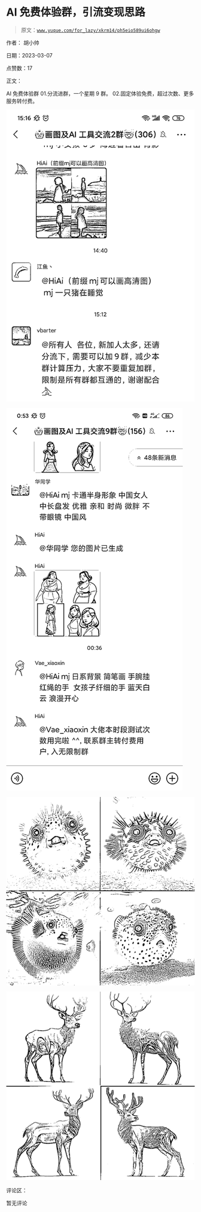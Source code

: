 # AI 免费体验群，引流变现思路

> 原文：[`www.yuque.com/for_lazy/xkrm14/ph5eio589ui6ohgw`](https://www.yuque.com/for_lazy/xkrm14/ph5eio589ui6ohgw)

作者： 胡小帅 

日期：2023-03-07 

点赞数：17 

正文： 

AI 免费体验群 01.分流进群，一个星期 9 群。 02.固定体验免费，超过次数、更多服务转付费。 

![](img/a11cc1dcd70af4f6a4c8865343b77f58.png)  

![](img/e8e2f824625b123ab3cf67971e0d40e5.png)  

![](img/e634966c5acd4b1b669458c54af3ed0d.png)  

![](img/17110b564c6beb92dea266a1287f65ee.png)  

评论区： 

暂无评论 

